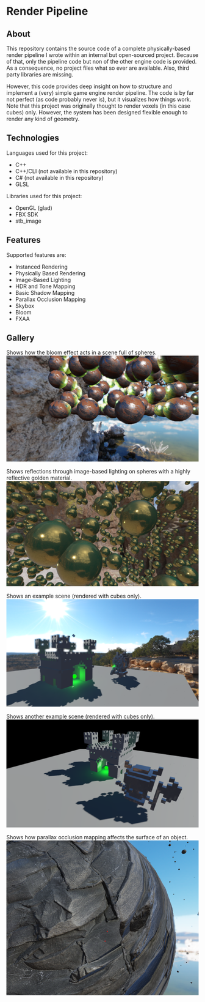 # Render Pipeline

## About

This repository contains the source code of a complete physically-based render pipeline I wrote within an internal but open-sourced project. Because of that, only the pipeline code but non of the other engine code is provided. As a consequence, no project files what so ever are available. Also, third party libraries are missing.

However, this code provides deep insight on how to structure and implement a (very) simple game engine render pipeline. The code is by far not perfect (as code probably never is), but it visualizes how things work. Note that this project was originally thought to render voxels (in this case cubes) only. However, the system has been designed flexible enough to render any kind of geometry.

## Technologies

Languages used for this project:
- C++
- C++/CLI (not available in this repository)
- C# (not available in this repository)
- GLSL

Libraries used for this project:
- OpenGL (glad)
- FBX SDK
- stb_image

## Features

Supported features are:
- Instanced Rendering
- Physically Based Rendering
- Image-Based Lighting
- HDR and Tone Mapping
- Basic Shadow Mapping
- Parallax Occlusion Mapping
- Skybox
- Bloom
- FXAA

## Gallery

Shows how the bloom effect acts in a scene full of spheres.
![Bloom](Images/Bloom.png)

Shows reflections through image-based lighting on spheres with a highly reflective golden material.
![Reflection](Images/Reflection.png)

Shows an example scene (rendered with cubes only).
![Scene 1](Images/Scene1.png)

Shows another example scene (rendered with cubes only).
![Scene 2](Images/Scene2.png)

Shows how parallax occlusion mapping affects the surface of an object.
![Parallax Occlusion Mapping](Images/ParallaxOcclusionMapping.png)

